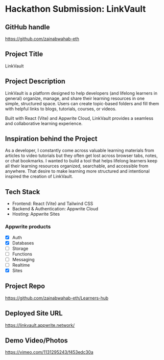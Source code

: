 # Hackathon Submission: LinkVault

## GitHub handle

https://github.com/zainabwahab-eth

## Project Title

LinkVault

## Project Description

LinkVault is a platform designed to help developers (and lifelong learners in general) organize, manage, and share their learning resources in one simple, structured space.
Users can create topic-based folders and fill them with helpful links to blogs, tutorials, courses, or videos.

Built with React (Vite) and Appwrite Cloud, LinkVault provides a seamless and collaborative learning experience.

## Inspiration behind the Project

As a developer, I constantly come across valuable learning materials from articles to video tutorials but they often get lost across browser tabs, notes, or chat bookmarks.
I wanted to build a tool that helps lifelong learners keep all their learning resources organized, searchable, and accessible from anywhere.
That desire to make learning more structured and intentional inspired the creation of LinkVault.

## Tech Stack

- Frontend: React (Vite) and Tailwind CSS
- Backend & Authentication: Appwrite Cloud
- Hosting: Appwrite Sites

### Appwrite products

- [x] Auth
- [x] Databases
- [ ] Storage
- [ ] Functions
- [ ] Messaging
- [ ] Realtime
- [x] Sites

## Project Repo

https://github.com/zainabwahab-eth/Learners-hub

## Deployed Site URL

https://linkvault.appwrite.network/

## Demo Video/Photos

https://vimeo.com/1131295243/f453edc30a
